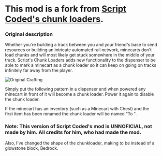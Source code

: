 # This mod is a fork from [Script Coded's chunk loaders](https://github.com/scriptcoded/scripts-chunk-loaders).

### Original description

Whether you're building a track between you and your friend's base to send resources or building an intricate automated rail network, minecarts don't load chunks and will most likely get stuck somewhere in the middle of your track. Script's Chunk Loaders adds new functionality to the dispenser to be able to mark a minecart as a chunk loader so it can keep on going on tracks infinitely far away from the player.

![Original Crafting](https://i.imgur.com/bG5sBpA.png)

Simply put the following pattern in a dispenser and when powered any minecart in front of it will become a chunk loader. Power it again to disable the chunk loader.

If the minecart has an inventory (such as a Minecart with Chest) and the first item has been renamed the chunk loader will be named "To <name of the item>".

### Note: This version of Script Coded's mod is **UNNOFICIAL**, not made by him. All credits for him, who had made the mod.

Also, I've changed the shape of the chunkloader, making to be instead of a glowstone block, Bedrock.
